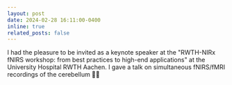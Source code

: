 ```yaml
---
layout: post
date: 2024-02-28 16:11:00-0400
inline: true
related_posts: false
---
```


I had the pleasure to be invited as a keynote speaker at the "RWTH-NIRx fNIRS workshop: from best practices to high-end applications" at the University Hospital RWTH Aachen. I gave a talk on simultaneous fNIRS/fMRI recordings of the cerebellum :woman_technologist:
